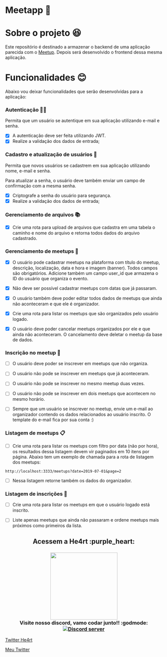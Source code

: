 # Meetapp :grimacing:

# Sobre o projeto :satisfied:

Este repositório é destinado a armazenar o backend de uma aplicação parecida com o [Meetup](https://www.meetup.com/pt-BR/). Depois será desenvolvido o frontend dessa mesma aplicação.

# Funcionalidades :blush:

Abaixo vou deixar funcionalidades que serão desenvolvidas para a aplicação:

### Autenticação :guardsman:

Permita que um usuário se autentique em sua aplicação utilizando e-mail e senha.

- [X] A autenticação deve ser feita utilizando JWT.
- [X] Realize a validação dos dados de entrada;

### Cadastro e atualização de usuários :boy: 

Permita que novos usuários se cadastrem em sua aplicação utilizando nome, e-mail e senha.

Para atualizar a senha, o usuário deve também enviar um campo de confirmação com a mesma senha.

- [X] Criptografe a senha do usuário para segurança.
- [X] Realize a validação dos dados de entrada;

### Gerenciamento de arquivos :books:

- [X] Crie uma rota para upload de arquivos que cadastra em uma tabela o caminho e nome do arquivo e retorna todos dados do arquivo cadastrado.

### Gerenciamento de meetups :file_folder:

- [X] O usuário pode cadastrar meetups na plataforma com título do meetup, descrição, localização, data e hora e imagem (banner). Todos campos são obrigatórios. Adicione também um campo user_id que armazena o ID do usuário que organiza o evento.

- [X] Não deve ser possível cadastrar meetups com datas que já passaram.

- [X] O usuário também deve poder editar todos dados de meetups que ainda não aconteceram e que ele é organizador.

- [X] Crie uma rota para listar os meetups que são organizados pelo usuário logado.

- [X] O usuário deve poder cancelar meetups organizados por ele e que ainda não aconteceram. O cancelamento deve deletar o meetup da base de dados.

### Inscrição no meetup :pushpin:

- [ ] O usuário deve poder se inscrever em meetups que não organiza.

- [ ] O usuário não pode se inscrever em meetups que já aconteceram.

- [ ] O usuário não pode se inscrever no mesmo meetup duas vezes.

- [ ] O usuário não pode se inscrever em dois meetups que acontecem no mesmo horário.

- [ ] Sempre que um usuário se inscrever no meetup, envie um e-mail ao organizador contendo os dados relacionados ao usuário inscrito. O template do e-mail fica por sua conta :)

### Listagem de meetups :clipboard:

- [ ] Crie uma rota para listar os meetups com filtro por data (não por hora), os resultados dessa listagem devem vir paginados em 10 itens por página. Abaixo tem um exemplo de chamada para a rota de listagem dos meetups:

 ```http://localhost:3333/meetups?date=2019-07-01&page=2``` 


- [ ] Nessa listagem retorne também os dados do organizador.

### Listagem de inscrições :scroll:

- [ ] Crie uma rota para listar os meetups em que o usuário logado está inscrito.

- [ ] Liste apenas meetups que ainda não passaram e ordene meetups mais próximos como primeiros da lista.

<h2 align="center">
  Acessem a He4rt :purple_heart:
</h2>

<h3 align="center">
  <img src="https://heartdevs.com/wp-content/uploads/2018/12/logo.png" width="215"><br>
    Visite nosso discord, vamo codar junto!! :godmode:
	<a href="https://discord.io/He4rt" target="_blank">
	<img src="https://discordapp.com/api/guilds/452926217558163456/embed.png" alt="Discord server"/></a><br>
</h3>

[Twitter He4rt](https://twitter.com/He4rtDevs)

[Meu Twitter](https://twitter.com/m7AeiHe4rt)